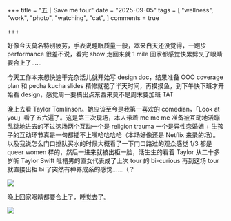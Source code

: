+++
title = "五｜Save me tour"
date = "2025-09-05"
tags = [
    "wellness",
    "work",
    "photo",
    "watching",
    "cat",
]
comments = true

+++

好像今天莫名特别疲劳，手表说睡眠质量一般，本来白天还没觉得，一跑步 performance 很差不说，看完 show 走回来就 1 mile 回家都感觉快累劈叉了眼睛要合上了…… 

今天工作本来想快速干完杂活儿就开始写 design doc，结果准备 OOO coverage plan 和 pecha kucha slides 精修就花了半天时间，再摸摸鱼，到下午快下班才开始看 design，感觉周一要搞出点东西来莫不是周末要加班 TAT

晚上去看 Taylor Tomlinson。她应该至今是我第一喜欢的 comedian，「Look at you」看了五六遍了。这是第三次现场，本人带着 me me me 准备被互动地活蹦乱跳地进去的不过这场两个互动一个是 religion trauma 一个是异性恋婚姻 + 生孩子的互动环节真是一句都插不上嘴哈哈哈哈（本场好像还是 Netflix 来录的场）。以及我说怎么门口排队买水的时候大概看了一下门口路过的观众感觉 1/3 都是 queer women 样的，然后一进来就被出柜一脸，活生生的看着 Taylor 从二十多岁听 Taylor Swift 吐槽男的直女代表成了上次 tour 的 bi-curious 再到这场 tour 就直接出柜 bi 了突然有种养成系的感觉……（？

![](https://media.douchi.space/douchi/media_attachments/files/115/155/768/800/894/224/original/94b9c03df3e4ee76.jpg)

晚上回家眼睛都要合上了，睡觉去了。

![](https://media.douchi.space/douchi/media_attachments/files/115/156/011/342/273/540/original/5353e5184a936f6d.png)
